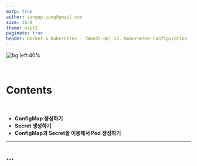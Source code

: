 ```yaml
---
marp: true
author: sangup.jung@gmail.com
size: 16:9
theme: mspt2
paginate: true
header: Docker & Kubernetes - [Hands-on] 12. Kubernetes Configuration
---
```


![bg left:40%](img/hands_on.png)

<br>

# Contents

<br>

- **ConfigMap 생성하기**
- **Secret 생성하기**
- **ConfigMap과 Secret을 이용해서 Pod 생성하기**

---

## ...

